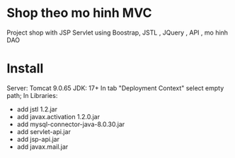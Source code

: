 # Shop theo mo hinh MVC 
Project shop with JSP Servlet
using Boostrap, JSTL , JQuery , API , mo hinh DAO
# Install
Server: Tomcat 9.0.65
JDK: 17+
In tab "Deployment Context" select empty path;
In Libraries:
- add jstl 1.2.jar
- add javax.activation 1.2.0.jar
- add mysql-connector-java-8.0.30.jar
- add servlet-api.jar
- add jsp-api.jar
- add javax.mail.jar
